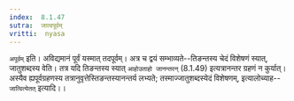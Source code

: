 ```yaml
---
index:  8.1.47
sutra:  जात्वपूर्वम्
vritti:  nyasa
---
```


`अपूर्वम्` इति। अविद्यमानं पूर्वं यस्मात् तदपूर्वम्। अत्र च द्वयं सम्भाव्यते--तिङन्तस्य चेदं विशेषणं स्यात्, जातुशब्दस्य वेति। तत्र यदि तिङन्तस्य स्यात् `आहोउताहो जानन्तरन्` (8.1.49) इत्यत्रानन्तर ग्रहणं न कुर्यात्। अस्यैव ह्यपूर्वग्रहणस्य तत्रानुवृत्तेस्तिङन्तस्यानन्तर्य लभ्यते; तस्माज्जातुशब्दस्येदं विशेषणम्, इत्यालोच्याह--`जात्वित्येतत्` इत्यादि।।


